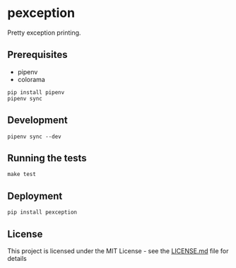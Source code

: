 # pexception

Pretty exception printing.

## Prerequisites

* pipenv
* colorama

```
pip install pipenv
pipenv sync
```

## Development

```
pipenv sync --dev
```

## Running the tests

```
make test
```

## Deployment

```
pip install pexception
```

## License

This project is licensed under the MIT License - see the [LICENSE.md](LICENSE.md) file for details